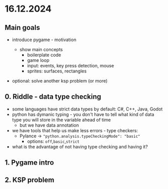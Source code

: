 # 16.12.2024

## Main goals

- introduce pygame - motivation
  - show main concepts 
    - boilerplate code
    - game loop
    - input: events, key press detection, mouse
    - sprites: surfaces, rectangles

- optional: solve another ksp problem (or more)

## 0. Riddle - data type checking

- some languages have strict data types by default: C#, C++, Java, Godot
- python has dymanic typing - you don't have to tell what kind of data type you will store in the variable ahead of time
  - but we have data annotation
- we have tools that help us make less errors - type checkers:
  - Pylance -> `"python.analysis.typeCheckingMode": "basic"`
    - options: `off`,`basic`,`strict`
- what is the advantage of not having type checking and having it?

## 1. Pygame intro

## 2. KSP problem



